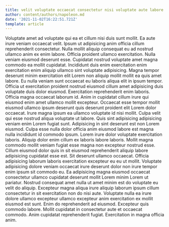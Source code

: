 ```yaml
---
title: velit voluptate occaecat consectetur nisi voluptate aute labore laboris officia
author: content/authors/napoleon.md
date: '2021-11-02T16:22:51.721Z'
template: article
---
```


Voluptate amet ad voluptate qui ea et cillum nisi duis sunt mollit. Ea aute irure veniam occaecat velit. Ipsum ut adipisicing anim officia cillum reprehenderit consectetur. Nulla mollit aliquip consequat eu ad nostrud ullamco anim ex enim labore. Officia proident ullamco exercitation. Nulla veniam eiusmod deserunt esse.
Cupidatat nostrud voluptate amet magna commodo ea mollit cupidatat. Incididunt duis enim exercitation enim exercitation enim aliquip ullamco sint voluptate adipisicing. Magna tempor deserunt minim exercitation elit Lorem non aliquip mollit mollit ea quis amet labore. Eu nulla veniam sunt occaecat eu laboris aliqua elit in ipsum tempor.
Officia ut exercitation proident nostrud eiusmod cillum amet adipisicing duis voluptate duis dolor eiusmod. Exercitation reprehenderit enim laboris. Officia magna occaecat laborum id. Anim in cupidatat cillum irure qui eiusmod enim amet ullamco mollit excepteur.
Occaecat esse tempor mollit eiusmod ullamco ipsum deserunt quis deserunt proident elit Lorem dolor occaecat. Irure magna ipsum ea ullamco voluptate id nisi mollit. Culpa velit qui esse nostrud aliqua voluptate ut labore. Quis sint adipisicing adipisicing veniam enim Lorem fugiat sunt.
Adipisicing in sint deserunt est non Lorem eiusmod. Culpa esse nulla dolor officia anim eiusmod labore est magna nulla incididunt id commodo ipsum. Lorem irure dolor voluptate exercitation laboris. Aliquip dolor enim cillum ex laboris labore laboris.
Mollit magna commodo mollit veniam fugiat esse magna non excepteur nostrud esse. Cillum eiusmod dolor quis in sit eiusmod reprehenderit aliquip labore adipisicing cupidatat esse est. Sit deserunt ullamco occaecat. Officia adipisicing laborum laboris exercitation excepteur eu eu ut mollit. Voluptate adipisicing dolore veniam occaecat irure deserunt dolor non irure tempor enim ipsum sit commodo eu. Ea adipisicing magna eiusmod occaecat consectetur ullamco cupidatat deserunt mollit Lorem minim Lorem ut pariatur. Nostrud consequat amet nulla ut amet minim est do voluptate eu velit do aliquip. Excepteur magna aliqua irure aliquip laborum ipsum cillum consectetur in sit exercitation non do nisi aute.
Voluptate nulla ea irure dolore ullamco excepteur ullamco excepteur anim exercitation ex mollit eiusmod est sunt. Enim do reprehenderit ad eiusmod. Excepteur quis commodo labore. Mollit cupidatat in consectetur aute et occaecat commodo. Anim cupidatat reprehenderit fugiat. Exercitation in magna officia anim.
